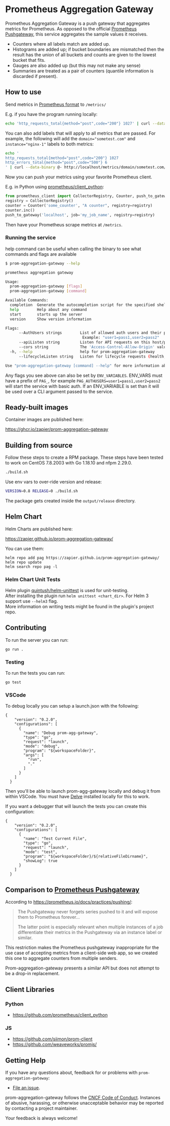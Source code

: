 # Prometheus Aggregation Gateway

Prometheus Aggregation Gateway is a push gateway that aggregates metrics for Prometheus.  As opposed to the official [Prometheus Pushgateway](https://github.com/prometheus/pushgateway), this service aggregates the sample values it receives.

* Counters where all labels match are added up.
* Histograms are added up; if bucket boundaries are mismatched then the result has the union of all buckets and counts are given to the lowest bucket that fits.
* Gauges are also added up (but this may not make any sense)
* Summaries are treated as a pair of counters (quantile information is discarded if present).

## How to use

Send metrics in [Prometheus format](https://prometheus.io/docs/instrumenting/exposition_formats/) to `/metrics/`

E.g. if you have the program running locally:

```bash
echo 'http_requests_total{method="post",code="200"} 1027' | curl --data-binary @- http://localhost/metrics/
```

You can also add labels that will apply to all metrics that are passed. For example, the following will add the `domain="sometest.com"` and `instance="nginx-1"` labels to both metrics:

```bash
echo '
http_requests_total{method="post",code="200"} 1027
http_errors_total{method="post",code="500"} 6
' | curl --data-binary @- http://localhost/metrics/domain/sometest.com/instance/nginx-1
```

Now you can push your metrics using your favorite Prometheus client.

E.g. in Python using [prometheus/client_python](https://github.com/prometheus/client_python):

```python
from prometheus_client import CollectorRegistry, Counter, push_to_gateway
registry = CollectorRegistry()
counter = Counter('some_counter', "A counter", registry=registry)
counter.inc()
push_to_gateway('localhost', job='my_job_name', registry=registry)
```

Then have your Prometheus scrape metrics at `/metrics`.

### Running the service


help command can be useful when calling the binary to see what commands and flags are available

```bash
$ prom-aggregation-gateway --help

prometheus aggregation gateway

Usage:
  prom-aggregation-gateway [flags]
  prom-aggregation-gateway [command]

Available Commands:
  completion  Generate the autocompletion script for the specified shell
  help        Help about any command
  start       starts up the server
  version     Show version information

Flags:
      --AuthUsers strings        List of allowed auth users and their passwords comma separated
                                  Example: "user1=pass1,user2=pass2"
      --apiListen string         Listen for API requests on this host/port. (default ":80")
      --cors string              The 'Access-Control-Allow-Origin' value to be returned. (default "*")
  -h, --help                     help for prom-aggregation-gateway
      --lifecycleListen string   Listen for lifecycle requests (health, metrics) on this host/port (default ":8888")

Use "prom-aggregation-gateway [command] --help" for more information about a command.
```

Any flags you see above can also be set by `ENV_VARIABLES`. ENV_VARS must have a prefix of `PAG_`, for example `PAG_AUTHUSERS=user1=pass1,user2=pass2` will start the service with basic auth. If an ENV_VARIABLE is set than it will be used over a CLI argument passed to the service.

## Ready-built images

Container images are published here:

https://ghcr.io/zapier/prom-aggregation-gateway

## Building from source

Follow these steps to create a RPM package. These steps have been tested to
work on CentOS 7.8.2003 with Go 1.18.10 and nfpm 2.29.0.

```bash
./build.sh
```

Use env vars to over-ride version and release:

```bash
VERSION=0.8 RELEASE=0 ./build.sh
```

The package gets created inside the `output/release` directory.

## Helm Chart

Helm Charts are published here:

https://zapier.github.io/prom-aggregation-gateway/

You can use them:

```
helm repo add pag https://zapier.github.io/prom-aggregation-gateway/
helm repo update
helm search repo pag -l
```

### Helm Chart Unit Tests

Helm plugin [quintush/helm-unittest](https://github.com/quintush/helm-unittest) is used for unit-testing.  
After installing the plugin run `helm unittest <chart_dir>`. For Helm 3 support use `--helm3` flag.  
More information on writing tests might be found in the plugin's project repo.

## Contributing
To run the server you can run:

```
go run .
```

### Testing
To run the tests you can run:

```
go test
```

### VSCode
To debug locally you can setup a launch.json with the following:

```
{
    "version": "0.2.0",
    "configurations": [
      {
        "name": "Debug prom-agg-gateway",
        "type": "go",
        "request": "launch",
        "mode": "debug",
        "program": "${workspaceFolder}",
        "args": [
          "run",
          "."
        ]
      }
    ]
  }
```

Then you'll be able to launch prom-agg-gateway locally and debug it from within VSCode.  You
must have [Delve](https://github.com/derekparker/delve) installed locally for this to work.

If you want a debugger that will launch the tests you can create this configuration:

```
{
    "version": "0.2.0",
    "configurations": [
      {
        "name": "Test Current File",
        "type": "go",
        "request": "launch",
        "mode": "test",
        "program": "${workspaceFolder}/${relativeFileDirname}",
        "showLog": true
      }
    ]
  }
  ```

## Comparison to [Prometheus Pushgateway](https://github.com/prometheus/pushgateway)

According to https://prometheus.io/docs/practices/pushing/:

> The Pushgateway never forgets series pushed to it and will expose them to Prometheus forever...
>
> The latter point is especially relevant when multiple instances of a job differentiate their metrics in the Pushgateway via an instance label or similar.

This restriction makes the Prometheus pushgateway inappropriate for the use case of accepting metrics from a client-side web app, so we created this one to aggregate counters from multiple senders.

Prom-aggregation-gateway presents a similar API but does not attempt to be a drop-in replacement.

## Client Libraries
### Python
- https://github.com/prometheus/client_python

### JS
- https://github.com/siimon/prom-client
- https://github.com/weaveworks/promjs/

## <a name="help"></a>Getting Help

If you have any questions about, feedback for or problems with `prom-aggregation-gateway`:

- [File an issue](https://github.com/zapier/prom-aggregation-gateway/issues/new).

prom-aggregation-gateway follows the [CNCF Code of Conduct](https://github.com/cncf/foundation/blob/master/code-of-conduct.md). Instances of abusive, harassing, or otherwise unacceptable behavior may be reported by contacting a project maintainer.

Your feedback is always welcome!
